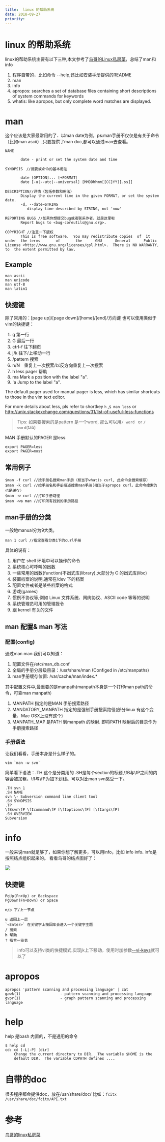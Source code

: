 ```yaml
---
title:	linux 的帮助系统
date: 2018-09-27
priority:
---
```

# linux 的帮助系统
linux的帮助系统主要有以下三种,本文参考了[鸟哥的Linux私房菜]，总结了man和info

1. 程序自带的，比如命令 --help,还比如安装手册提供的README
2. man
3. info
4. apropos: searches a set of database files containing short descriptions of system commands for keywords
5. whatis: like apropos, but only complete word matches are displayed.

# man 
这个应该是大家最常用的了．以man date为例。ps:man手册不仅仅是有关于命令（比如man ascii）,只要提供了man doc,都可以通过man去查看。

	NAME

		   date - print or set the system date and time

	SYNOPSIS　//摘要或命令的基本用法

		   date [OPTION]... [+FORMAT]
		   date [-u|--utc|--universal] [MMDDhhmm[[CC]YY][.ss]]

	DESCRIPTION//详情（包括参数和用法）
		   Display the current time in the given FORMAT, or set the system date.
		   -d, --date=STRING
			  display time described by STRING, not 'now'

	REPORTING BUGS //如果你想提交bug或者联系作者，就是这里啦
		   Report bugs to <bug-coreutils@gnu.org>.

	COPYRIGHT //注意一下版权
		   This is free software.  You may redistribute copies  of	it  under  the terms	   of	    the	     GNU      General	   Public      License <http://www.gnu.org/licenses/gpl.html>.	There is NO WARRANTY,  to  the extent permitted by law.

## Example

	man ascii
	man unicode
	man utf-8
	man latin1

## 快捷键
除了常用的：[page up]/[page down]/[home]/[end]/方向键
也可以使用类似于vim的快捷键：

1. g 第一行
1. G 最后一行
1. ctrl-f 往下翻页
1. j/k 往下/上移动一行
1. /pattern  搜索
1. n/N　重复上一次搜索/以反方向重复上一次搜索
1. h less pager 帮助
1. ma	Mark a position with the label "a".
1. 'a	Jump to the label "a".

The default pager used for manual pager is less, which has similar shortcuts to those in the vim text editor.

For more details about less, pls refer to shortkey `h` ,`$ man less` or 
http://unix.stackexchange.com/questions/31/list-of-useful-less-functions

> Tips: 如果要搜索的是pattern 是一个word, 那么可以用`/ word ` or `/	word`(tab)

MAN 手册默认的PAGER 是less

	export PAGER=less
	export PAGER=most

## 常用例子

	$man -f curl //按手册名搜索man手册（相当于whatis curl, 此命令会搜索缓存）
	$man -k curl //按手册名和手册描述搜索man手册(相当于apropos curl，此命令搜索的也是缓存)
	$man -w curl //打印手册路径
	$man -wa man //打印所有找到的手册路径

## man手册的分类
一般地manual分为9大类。
	
	man 1 curl //指定查看分类1下的curl手册

具体的说有：
1. 用户在 shell 环境中可以操作的命令
2. 系统核心可呼叫的凼数
3. 一些常用的凼数(function)不凼式库(library),大部分为 C 的凼式库(libc)
4. 装置档案的说明,通常在/dev 下的档案
5. 配置文件戒者是某些档案的格式
6. 游戏(games)
7. 惯例不协议等,例如 Linux 文件系统、网绚协议、ASCII code 等等的说明
8. 系统管理员可用的管理挃令
9. 跟 kernel 有关的文件

## man 配置& man 写法

### 配置(config)
通过man man 我们可以知道：

1. 配置文件在/etc/man_db.conf 
2. 全局的手册分层级目录：/usr/share/man (Configed in /etc/manpaths)
2. man手册缓存位置: /var/cache/man/index.*

其中配置文件中,最重要的是manpath(manpath本身是一个打印man path的命令，可查man manpath)

1. MANPATH 指定的是MAN 手册搜索路径
1. MANDATORY_MANPATH 指定的是强制手册搜索路径(部分linux 有这个变量，Mac OSX上没有这个)
2. MANPATH_MAP 是PATH 到manpath 的映射. 即将PATH 映射后的目录作为手册搜索路径

### 手册语法
让我们看看，手册本身是什么样子的。

	vim `man -w svn` 

简单看下语法：.TH 这个是分类用的 .SH是每个section的标题,\fB与\fP之间的内容会被加粗，\fI与\fP为加下划线。可以对比man svn感受一下。 

	.TH svn 1
	.SH NAME
	svn \- Subversion command line client tool
	.SH SYNOPSIS
	.TP
	\fBsvn\fP \fIcommand\fP [\fIoptions\fP] [\fIargs\fP]
	.SH OVERVIEW
	Subversion 

# info
一般来说man就足够了，如果你想了解更多，可以用info，比如 info info.
info是按照结点组织起来的。 看看鸟哥的结点图好了：

![](/img/linux-help.info.png)

## 快捷键

	PgUp(Fn+Up) or Backspace 
	PgDown(Fn+Down) or Space

	n/p 下/上一节点

	u 返回上一层
	`<Enter>` 在关键字上按回车会进入一个关键字主题
	/ 搜索
	h 帮助
	? 指令一览表


> info可以支持vi类的快捷模式,实现jk上下移动，使用时加参数[--vi-keys](http://www.gnu.org/software/texinfo/manual/info-stnd/info-stnd.html)就可以了

# apropos

	apropos 'pattern scanning and processing language' | cat
	gawk(1)                  - pattern scanning and processing language
	gvpr(1)                  - graph pattern scanning and processing language

# help
help 是bash 内置的，不是通用的命令

	$ help cd
	cd: cd [-L|-P] [dir]
		Change the current directory to DIR.  The variable $HOME is the
		default DIR.  The variable CDPATH defines ....

# 自带的doc
很多程序都会提供doc，放在/usr/share/doc/
比如：`fcitx /usr/share/doc/fcitx/API.txt`

# 参考
[鸟哥的linux私房菜]

[鸟哥的linux私房菜]: http://linux.vbird.org/
